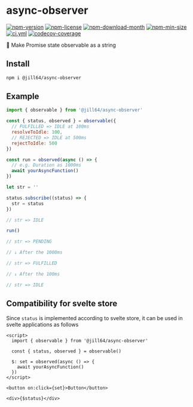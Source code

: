 <!----- BEGIN GHOST DOCS HEADER ----->

# async-observer

[![npm-version](https://img.shields.io/npm/v/@jill64/async-observer)](https://npmjs.com/package/@jill64/async-observer) [![npm-license](https://img.shields.io/npm/l/@jill64/async-observer)](https://npmjs.com/package/@jill64/async-observer) [![npm-download-month](https://img.shields.io/npm/dm/@jill64/async-observer)](https://npmjs.com/package/@jill64/async-observer) [![npm-min-size](https://img.shields.io/bundlephobia/min/@jill64/async-observer)](https://npmjs.com/package/@jill64/async-observer) [![ci.yml](https://github.com/jill64/async-observer/actions/workflows/ci.yml/badge.svg)](https://github.com/jill64/async-observer/actions/workflows/ci.yml) [![codecov-coverage](https://codecov.io/gh/jill64/async-observer/graph/badge.svg)](https://codecov.io/gh/jill64/async-observer)

🔭 Make Promise state observable as a string

## Install

```sh
npm i @jill64/async-observer
```

<!----- END GHOST DOCS HEADER ----->

## Example

```js
import { observable } from '@jill64/async-observer'

const { status, observed } = observable({
  // FULFILLED => IDLE at 100ms
  resolveToIdle: 100,
  // REJECTED => IDLE at 500ms
  rejectToIdle: 500
})

const run = observed(async () => {
  // e.g. Duration as 1000ms
  await yourAsyncFunction()
})

let str = ''

status.subscribe((status) => {
  str = status
})

// str => IDLE

run()

// str => PENDING

// ↓ After the 1000ms

// str => FULFILLED

// ↓ After the 100ms

// str => IDLE
```

## Compatibility for svelte store

Since `status` is implemented according to svelte store, it can be used in svelte applications as follows

```svelte
<script>
  import { observable } from '@jill64/async-observer'

  const { status, observed } = observable()

  $: set = observed(async () => {
    await yourAsyncFunction()
  })
</script>

<button on:click={set}>Button</button>

<div>{$status}</div>
```
